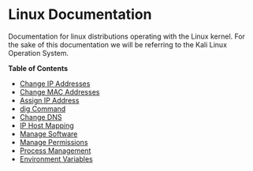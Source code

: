 # Linux Documentation

Documentation for linux distributions operating with the Linux kernel. For the sake of this documentation we will be referring to the Kali Linux Operation System.

**Table of Contents**
- [Change IP Addresses](./01_change_ip_address.md)
- [Change MAC Addresses](./02_change_MAC_address.md)
- [Assign IP Address](./03_assign_ip_address.md)
- [dig Command](./04_dig_command.md)
- [Change DNS](./05_change_dns_server.md)
- [IP Host Mapping](./06_map_ip_address_w_hosts_file.md)
- [Manage Software](./07_add_remove_software.md)
- [Manage Permissions](./08_permissions.md)
- [Process Management](./09_process_management.md)
- [Environment Variables](./10_env_variables.md)